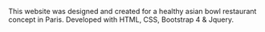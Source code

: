 This website was designed and created for a healthy asian bowl restaurant concept in Paris. 
Developed with HTML, CSS, Bootstrap 4 & Jquery.
